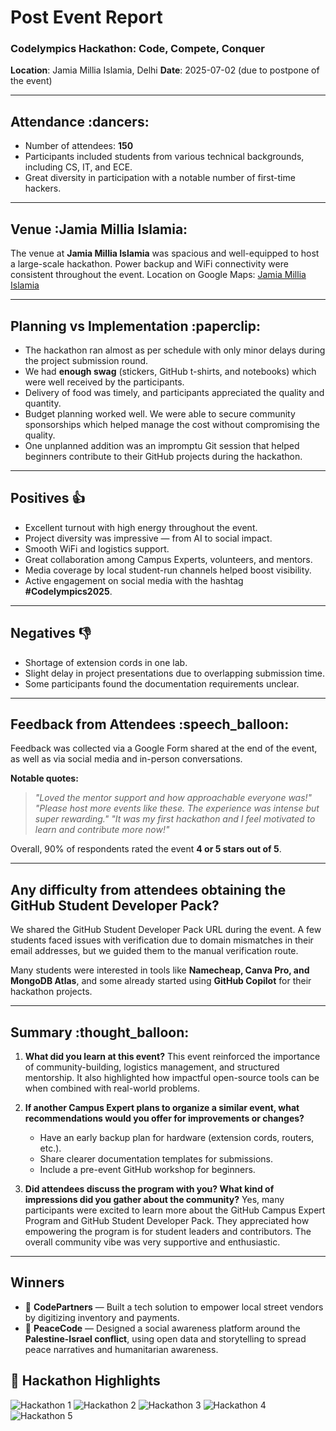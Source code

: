 # Post Event Report

### Codelympics Hackathon: Code, Compete, Conquer

**Location**: Jamia Millia Islamia, Delhi
**Date**: 2025-07-02 (due to postpone of the event)

---

## Attendance \:dancers:

* Number of attendees: **150**
* Participants included students from various technical backgrounds, including CS, IT, and ECE.
* Great diversity in participation with a notable number of first-time hackers.

---

## Venue \:Jamia Millia Islamia:

The venue at **Jamia Millia Islamia** was spacious and well-equipped to host a large-scale hackathon.
Power backup and WiFi connectivity were consistent throughout the event.
Location on Google Maps: [Jamia Millia Islamia](https://maps.app.goo.gl/JamiaLinkHere)

---

## Planning vs Implementation \:paperclip:

* The hackathon ran almost as per schedule with only minor delays during the project submission round.
* We had **enough swag** (stickers, GitHub t-shirts, and notebooks) which were well received by the participants.
* Delivery of food was timely, and participants appreciated the quality and quantity.
* Budget planning worked well. We were able to secure community sponsorships which helped manage the cost without compromising the quality.
* One unplanned addition was an impromptu Git session that helped beginners contribute to their GitHub projects during the hackathon.

---

## Positives :+1:

* Excellent turnout with high energy throughout the event.
* Project diversity was impressive — from AI to social impact.
* Smooth WiFi and logistics support.
* Great collaboration among Campus Experts, volunteers, and mentors.
* Media coverage by local student-run channels helped boost visibility.
* Active engagement on social media with the hashtag **#Codelympics2025**.

---

## Negatives :-1:

* Shortage of extension cords in one lab.
* Slight delay in project presentations due to overlapping submission time.
* Some participants found the documentation requirements unclear.

---

## Feedback from Attendees \:speech\_balloon:

Feedback was collected via a Google Form shared at the end of the event, as well as via social media and in-person conversations.

**Notable quotes:**

> *"Loved the mentor support and how approachable everyone was!"*
> *"Please host more events like these. The experience was intense but super rewarding."*
> *"It was my first hackathon and I feel motivated to learn and contribute more now!"*

Overall, 90% of respondents rated the event **4 or 5 stars out of 5**.

---

## Any difficulty from attendees obtaining the GitHub Student Developer Pack?

We shared the GitHub Student Developer Pack URL during the event. A few students faced issues with verification due to domain mismatches in their email addresses, but we guided them to the manual verification route.

Many students were interested in tools like **Namecheap, Canva Pro, and MongoDB Atlas**, and some already started using **GitHub Copilot** for their hackathon projects.


---


## Summary \:thought\_balloon:

1. **What did you learn at this event?**
   This event reinforced the importance of community-building, logistics management, and structured mentorship. It also highlighted how impactful open-source tools can be when combined with real-world problems.

2. **If another Campus Expert plans to organize a similar event, what recommendations would you offer for improvements or changes?**

   * Have an early backup plan for hardware (extension cords, routers, etc.).
   * Share clearer documentation templates for submissions.
   * Include a pre-event GitHub workshop for beginners.

3. **Did attendees discuss the program with you? What kind of impressions did you gather about the community?**
   Yes, many participants were excited to learn more about the GitHub Campus Expert Program and GitHub Student Developer Pack. They appreciated how empowering the program is for student leaders and contributors. The overall community vibe was very supportive and enthusiastic.

---

## Winners

* 🥇 **CodePartners** — Built a tech solution to empower local street vendors by digitizing inventory and payments.
* 🥈 **PeaceCode** — Designed a social awareness platform around the **Palestine-Israel conflict**, using open data and storytelling to spread peace narratives and humanitarian awareness.


## 📸 Hackathon Highlights


![Hackathon 1](<WhatsApp Image 2025-07-23 at 07.49.03.jpeg>)
![Hackathon 2](<WhatsApp Image 2025-07-23 at 07.49.04 (1).jpeg>)
![Hackathon 3](<WhatsApp Image 2025-07-23 at 07.49.04 (2).jpeg>)
![Hackathon 4](<WhatsApp Image 2025-07-23 at 07.49.04.jpeg>)
![Hackathon 5](<WhatsApp Image 2025-07-23 at 07.49.05.jpeg>)




